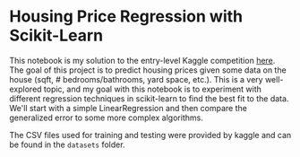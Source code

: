 # Housing Price Regression with Scikit-Learn
This notebook is my solution to the entry-level Kaggle competition [here](https://www.kaggle.com/c/house-prices-advanced-regression-techniques/overview). The goal of this project is to predict housing prices given some data on the house (sqft, # bedrooms/bathrooms, yard space, etc.). This is a very well-explored topic, and my goal with this notebook is to experiment with different regression techniques in scikit-learn to find the best fit to the data. We'll start with a simple LinearRegression and then compare the generalized error to some more complex algorithms.

The CSV files used for training and testing were provided by kaggle and can be found in the `datasets` folder.